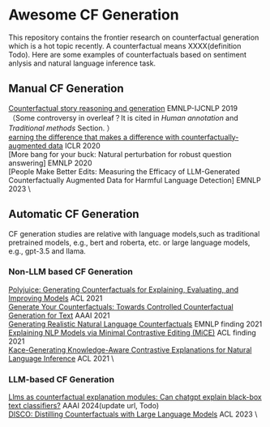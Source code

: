 # Awesome CF Generation
This repository contains the frontier research on counterfactual generation which is a hot topic recently.  A counterfactual means XXXX(definition Todo). Here are some examples of counterfactuals based on sentiment anlysis and natural language inference task.

## Manual CF Generation
[Counterfactual story reasoning and generation](https://aclanthology.org/D19-1509.pdf)  EMNLP-IJCNLP 2019 （Some controversy in overleaf？It is cited in *Human annotation* and *Traditional methods* Section. ）\
[earning the difference that makes a difference with counterfactually-augmented data](https://openreview.net/pdf?id=Sklgs0NFvr)  ICLR 2020 \
[More bang for your buck: Natural perturbation for robust question answering] EMNLP 2020 \
[People Make Better Edits: Measuring the Efficacy of LLM-Generated Counterfactually Augmented Data for Harmful Language Detection] EMNLP 2023 \

## Automatic CF Generation
CF generation studies are relative with language models,such as traditional pretrained models, e.g., bert and roberta, etc. or  large language models, e.g., gpt-3.5 and llama.

### Non-LLM based CF Generation
[Polyjuice: Generating Counterfactuals for Explaining, Evaluating, and Improving Models](https://aclanthology.org/2021.acl-long.523.pdf) ACL 2021 \
[Generate Your Counterfactuals: Towards Controlled Counterfactual Generation for Text](https://cdn.aaai.org/ojs/17594/17594-13-21088-1-2-20210518.pdf)  AAAI 2021 \
[Generating Realistic Natural Language Counterfactuals](https://aclanthology.org/2021.findings-emnlp.306.pdf)  EMNLP finding 2021 \
[Explaining NLP Models via Minimal Contrastive Editing (MiCE)](https://aclanthology.org/2021.findings-acl.336.pdf) ACL finding 2021 \
[Kace-Generating Knowledge-Aware Contrastive Explanations for Natural Language Inference](https://aclanthology.org/2021.acl-long.196.pdf)  ACL 2021 \

### LLM-based CF Generation
[Llms as counterfactual explanation modules: Can chatgpt explain black-box text classifiers?](https://arxiv.org/pdf/2309.13340v1.pdf) AAAI 2024(update url, Todo) \
[DISCO: Distilling Counterfactuals with Large Language Models](https://aclanthology.org/2023.acl-long.302.pdf)  ACL 2023 \
